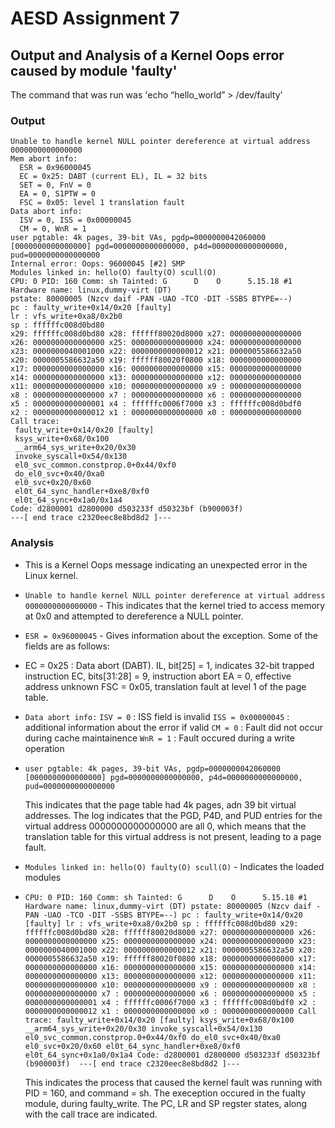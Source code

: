 # AESD Assignment 7  
## Output and Analysis of a Kernel Oops error caused by module 'faulty'  

The command that was run was 'echo “hello_world” > /dev/faulty'  

### Output  
  
```
Unable to handle kernel NULL pointer dereference at virtual address 0000000000000000
Mem abort info:
  ESR = 0x96000045
  EC = 0x25: DABT (current EL), IL = 32 bits
  SET = 0, FnV = 0
  EA = 0, S1PTW = 0
  FSC = 0x05: level 1 translation fault
Data abort info:
  ISV = 0, ISS = 0x00000045
  CM = 0, WnR = 1
user pgtable: 4k pages, 39-bit VAs, pgdp=0000000042060000
[0000000000000000] pgd=0000000000000000, p4d=0000000000000000, pud=0000000000000000
Internal error: Oops: 96000045 [#2] SMP
Modules linked in: hello(O) faulty(O) scull(O)
CPU: 0 PID: 160 Comm: sh Tainted: G      D    O      5.15.18 #1
Hardware name: linux,dummy-virt (DT)
pstate: 80000005 (Nzcv daif -PAN -UAO -TCO -DIT -SSBS BTYPE=--)
pc : faulty_write+0x14/0x20 [faulty]
lr : vfs_write+0xa8/0x2b0
sp : ffffffc008d0bd80
x29: ffffffc008d0bd80 x28: ffffff80020d8000 x27: 0000000000000000
x26: 0000000000000000 x25: 0000000000000000 x24: 0000000000000000
x23: 0000000040001000 x22: 0000000000000012 x21: 0000005586632a50
x20: 0000005586632a50 x19: ffffff80020f0800 x18: 0000000000000000
x17: 0000000000000000 x16: 0000000000000000 x15: 0000000000000000
x14: 0000000000000000 x13: 0000000000000000 x12: 0000000000000000
x11: 0000000000000000 x10: 0000000000000000 x9 : 0000000000000000
x8 : 0000000000000000 x7 : 0000000000000000 x6 : 0000000000000000
x5 : 0000000000000001 x4 : ffffffc0006f7000 x3 : ffffffc008d0bdf0
x2 : 0000000000000012 x1 : 0000000000000000 x0 : 0000000000000000
Call trace:
 faulty_write+0x14/0x20 [faulty]
 ksys_write+0x68/0x100
 __arm64_sys_write+0x20/0x30
 invoke_syscall+0x54/0x130
 el0_svc_common.constprop.0+0x44/0xf0
 do_el0_svc+0x40/0xa0
 el0_svc+0x20/0x60
 el0t_64_sync_handler+0xe8/0xf0
 el0t_64_sync+0x1a0/0x1a4
Code: d2800001 d2800000 d503233f d50323bf (b900003f) 
---[ end trace c2320eec8e8bd8d2 ]---
```


### Analysis  

- This is a Kernel Oops message indicating an unexpected error in the Linux kernel. 

- `Unable to handle kernel NULL pointer dereference at virtual address 0000000000000000` - This indicates that the kernel tried to access memory at 0x0 and attempted to dereference a NULL pointer.  



- `ESR = 0x96000045` - Gives information about the exception. Some of the fields are as follows:



- EC = 0x25 : Data abort (DABT). 
IL, bit[25] = 1, indicates 32-bit trapped instruction
EC, bits[31:28] = 9, instruction abort
EA = 0, effective address unknown
FSC = 0x05, translation fault at level 1 of the page table.



- `Data abort info:`
  `ISV = 0` : ISS field is invalid
  `ISS = 0x00000045` : additional information about the error if valid
  `CM = 0` : Fault did not occur during cache maintainence
  `WnR = 1` : Fault occured during a write operation




- ` user pgtable: 4k pages, 39-bit VAs, pgdp=0000000042060000
[0000000000000000] pgd=0000000000000000, p4d=0000000000000000, pud=0000000000000000 `

  This indicates that the page table had 4k pages, adn 39 bit virtual addresses. The log indicates that the PGD, P4D, and PUD entries for the virtual address 0000000000000000 are all 0, which means that the translation table for this virtual address is not present, leading to a page fault.



- `Modules linked in: hello(O) faulty(O) scull(O)` - Indicates the loaded modules




- `CPU: 0 PID: 160 Comm: sh Tainted: G      D    O      5.15.18 #1
Hardware name: linux,dummy-virt (DT)
pstate: 80000005 (Nzcv daif -PAN -UAO -TCO -DIT -SSBS BTYPE=--)
pc : faulty_write+0x14/0x20 [faulty]
lr : vfs_write+0xa8/0x2b0
sp : ffffffc008d0bd80
x29: ffffffc008d0bd80 x28: ffffff80020d8000 x27: 0000000000000000
x26: 0000000000000000 x25: 0000000000000000 x24: 0000000000000000
x23: 0000000040001000 x22: 0000000000000012 x21: 0000005586632a50
x20: 0000005586632a50 x19: ffffff80020f0800 x18: 0000000000000000
x17: 0000000000000000 x16: 0000000000000000 x15: 0000000000000000
x14: 0000000000000000 x13: 0000000000000000 x12: 0000000000000000
x11: 0000000000000000 x10: 0000000000000000 x9 : 0000000000000000
x8 : 0000000000000000 x7 : 0000000000000000 x6 : 0000000000000000
x5 : 0000000000000001 x4 : ffffffc0006f7000 x3 : ffffffc008d0bdf0
x2 : 0000000000000012 x1 : 0000000000000000 x0 : 0000000000000000
Call trace:
 faulty_write+0x14/0x20 [faulty]
 ksys_write+0x68/0x100
 __arm64_sys_write+0x20/0x30
 invoke_syscall+0x54/0x130
 el0_svc_common.constprop.0+0x44/0xf0
 do_el0_svc+0x40/0xa0
 el0_svc+0x20/0x60
 el0t_64_sync_handler+0xe8/0xf0
 el0t_64_sync+0x1a0/0x1a4
Code: d2800001 d2800000 d503233f d50323bf (b900003f) 
---[ end trace c2320eec8e8bd8d2 ]--- `

    This indicates the process that caused the kernel fault was running with PID = 160, and command = sh. 
 The exeception occured in the fualty module, during faulty_write. The PC, LR and SP regster states, along with the call trace are indicated. 

